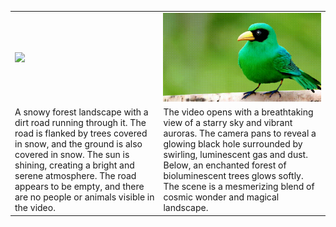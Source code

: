 <table class="center">

<tr>

  <td><img src="static/gif/video1.gif"> </td>
  <td><img src="static/gif/video2.gif"> </td> 
</tr>

<tr>
  <td>A snowy forest landscape with a dirt road running through it. The road is flanked by trees covered in snow, and the ground is also covered in snow. The sun is shining, creating a bright and serene atmosphere. The road appears to be empty, and there are no people or animals visible in the video. </td>
  <td>The video opens with a breathtaking view of a starry sky and vibrant auroras. The camera pans to reveal a glowing black hole surrounded by swirling, luminescent gas and dust. Below, an enchanted forest of bioluminescent trees glows softly. The scene is a mesmerizing blend of cosmic wonder and magical landscape.</td>      
</tr>
</table>
